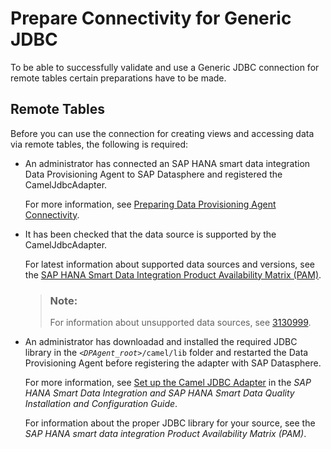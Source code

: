 <!-- loio648fabfc94ad4da7853ef9a4d284aeac -->

# Prepare Connectivity for Generic JDBC

To be able to successfully validate and use a Generic JDBC connection for remote tables certain preparations have to be made.



<a name="loio648fabfc94ad4da7853ef9a4d284aeac__prereq_rt_Generic_JDBC"/>

## Remote Tables

Before you can use the connection for creating views and accessing data via remote tables, the following is required:

-   An administrator has connected an SAP HANA smart data integration Data Provisioning Agent to SAP Datasphere and registered the CamelJdbcAdapter.

    For more information, see [Preparing Data Provisioning Agent Connectivity](preparing-data-provisioning-agent-connectivity-f1a39d1.md).

-   It has been checked that the data source is supported by the CamelJdbcAdapter.

    For latest information about supported data sources and versions, see the [SAP HANA Smart Data Integration Product Availability Matrix \(PAM\)](https://support.sap.com/content/dam/launchpad/en_us/pam/pam-essentials/TIP/PAM_HANA_SDI_2_0.pdf).

    > ### Note:  
    > For information about unsupported data sources, see [3130999](https://me.sap.com/notes/3130999).

-   An administrator has downloadad and installed the required JDBC library in the <code><i class="varname">&lt;DPAgent_root&gt;</i>/camel/lib</code> folder and restarted the Data Provisioning Agent before registering the adapter with SAP Datasphere.

    For more information, see [Set up the Camel JDBC Adapter](https://help.sap.com/viewer/7952ef28a6914997abc01745fef1b607/latest/en-US/1247c9518f8d4b5b93fa2ad54cb2dcf6.html) in the *SAP HANA Smart Data Integration and SAP HANA Smart Data Quality Installation and Configuration Guide*.

    For information about the proper JDBC library for your source, see the *SAP HANA smart data integration Product Availability Matrix \(PAM\)*.


